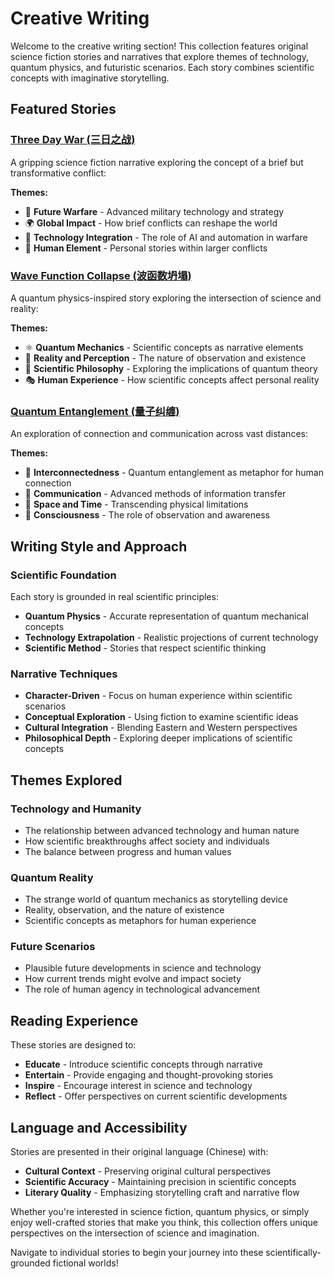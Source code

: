 # Creative Writing

Welcome to the creative writing section! This collection features original science fiction stories and narratives that explore themes of technology, quantum physics, and futuristic scenarios. Each story combines scientific concepts with imaginative storytelling.

## Featured Stories

### [Three Day War (三日之战)](three-day-war.md)
A gripping science fiction narrative exploring the concept of a brief but transformative conflict:

**Themes:**
- 🚀 **Future Warfare** - Advanced military technology and strategy
- 🌍 **Global Impact** - How brief conflicts can reshape the world
- 🤖 **Technology Integration** - The role of AI and automation in warfare
- 🧠 **Human Element** - Personal stories within larger conflicts

### [Wave Function Collapse (波函数坍塌)](wave-function-collapse.md)
A quantum physics-inspired story exploring the intersection of science and reality:

**Themes:**
- ⚛️ **Quantum Mechanics** - Scientific concepts as narrative elements
- 🌌 **Reality and Perception** - The nature of observation and existence
- 🔬 **Scientific Philosophy** - Exploring the implications of quantum theory
- 🎭 **Human Experience** - How scientific concepts affect personal reality

### [Quantum Entanglement (量子纠缠)](quantum-entanglement.md)
An exploration of connection and communication across vast distances:

**Themes:**
- 🔗 **Interconnectedness** - Quantum entanglement as metaphor for human connection
- 📡 **Communication** - Advanced methods of information transfer
- 🌠 **Space and Time** - Transcending physical limitations
- 💫 **Consciousness** - The role of observation and awareness

## Writing Style and Approach

### Scientific Foundation
Each story is grounded in real scientific principles:
- **Quantum Physics** - Accurate representation of quantum mechanical concepts
- **Technology Extrapolation** - Realistic projections of current technology
- **Scientific Method** - Stories that respect scientific thinking

### Narrative Techniques
- **Character-Driven** - Focus on human experience within scientific scenarios
- **Conceptual Exploration** - Using fiction to examine scientific ideas
- **Cultural Integration** - Blending Eastern and Western perspectives
- **Philosophical Depth** - Exploring deeper implications of scientific concepts

## Themes Explored

### Technology and Humanity
- The relationship between advanced technology and human nature
- How scientific breakthroughs affect society and individuals
- The balance between progress and human values

### Quantum Reality
- The strange world of quantum mechanics as storytelling device
- Reality, observation, and the nature of existence
- Scientific concepts as metaphors for human experience

### Future Scenarios
- Plausible future developments in science and technology
- How current trends might evolve and impact society
- The role of human agency in technological advancement

## Reading Experience

These stories are designed to:
- **Educate** - Introduce scientific concepts through narrative
- **Entertain** - Provide engaging and thought-provoking stories
- **Inspire** - Encourage interest in science and technology
- **Reflect** - Offer perspectives on current scientific developments

## Language and Accessibility

Stories are presented in their original language (Chinese) with:
- **Cultural Context** - Preserving original cultural perspectives
- **Scientific Accuracy** - Maintaining precision in scientific concepts
- **Literary Quality** - Emphasizing storytelling craft and narrative flow

Whether you're interested in science fiction, quantum physics, or simply enjoy well-crafted stories that make you think, this collection offers unique perspectives on the intersection of science and imagination.

Navigate to individual stories to begin your journey into these scientifically-grounded fictional worlds!
